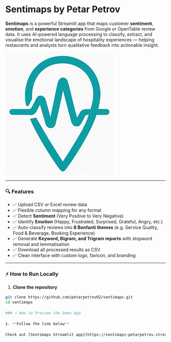 # Sentimaps by Petar Petrov

**Sentimaps** is a powerful Streamlit app that maps customer **sentiment**, **emotion**, and **experience categories** from Google or OpenTable review data. It uses AI-powered language processing to classify, extract, and visualise the emotional landscape of hospitality experiences — helping restaurants and analysts turn qualitative feedback into actionable insight.

![Sentimaps Logo](sentimaps.png)

---

### 🔍 Features

- ✅ Upload CSV or Excel review data
- ✅ Flexible column mapping for any format
- ✅ Detect **Sentiment** (Very Positive to Very Negative)
- ✅ Identify **Emotion** (Happy, Frustrated, Surprised, Grateful, Angry, etc.)
- ✅ Auto-classify reviews into **8 Bonfanti themes** (e.g. Service Quality, Food & Beverage, Booking Experience)
- ✅ Generate **Keyword, Bigram, and Trigram reports** with stopword removal and lemmatisation
- ✅ Download all processed results as CSV
- ✅ Clean interface with custom logo, favicon, and branding

---

### ⚡ How to Run Locally

1. **Clone the repository**

```bash
git clone https://github.com/petarpetrov02/sentimaps.git
cd sentimaps

### ⚡ How to Preview the Demo App

1. **Follow the link below**

Check out [Sentimaps Streamlit app](https://sentimaps-petarpetrov.streamlit.app/) for yourself and give it a try.

